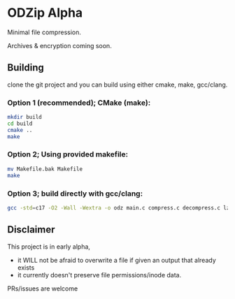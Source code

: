 # ODZip Alpha
Minimal file compression. 

Archives & encryption coming soon.


## Building
clone the git project and you can build using either cmake, make, gcc/clang.

### Option 1 (recommended); CMake (make):
```sh
mkdir build
cd build
cmake ..
make
```

### Option 2; Using provided makefile:
```sh
mv Makefile.bak Makefile
make
```


### Option 3; build directly with gcc/clang:
```sh
gcc -std=c17 -O2 -Wall -Wextra -o odz main.c compress.c decompress.c lz_hashchain.c odz_util.c
```


## Disclaimer
This project is in early alpha, 
- it WILL not be afraid to overwrite a file if given an output that already exists
- it currently doesn't preserve file permissions/inode data.

PRs/issues are welcome
